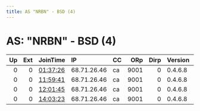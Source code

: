 ```yaml
---
title: AS "NRBN" - BSD (4)
---
```


# AS: "NRBN" - BSD (4)

|   Up |   Ext | JoinTime                                                                                              | IP          | CC   |   ORp |   Dirp | Version   | Contact          | Nickname   |   eFamMembers |
|-----:|------:|:------------------------------------------------------------------------------------------------------|:------------|:-----|------:|-------:|:----------|:-----------------|:-----------|--------------:|
|    0 |     0 | [01:37:26](https://nusenu.github.io/OrNetStats/w/relay/F7BC019945FABCACF08F524ED1D13CC08ABB01E4.html) | 68.71.26.46 | ca   |  9001 |      0 | 0.4.6.8   | mk17hg@brocku.ca | vaseline   |             1 |
|    0 |     0 | [11:59:41](https://nusenu.github.io/OrNetStats/w/relay/E625062152534BF1A436685558BA9809A29E7F3F.html) | 68.71.26.46 | ca   |  9001 |      0 | 0.4.6.8   | mk17hg@brocku.ca | vaseline   |             1 |
|    0 |     0 | [12:01:45](https://nusenu.github.io/OrNetStats/w/relay/67D6B996CDE4CB3EAABE78FA647290FADB5E6A02.html) | 68.71.26.46 | ca   |  9001 |      0 | 0.4.6.8   | mk17hg@brocku.ca | vaseline   |             1 |
|    0 |     0 | [14:03:23](https://nusenu.github.io/OrNetStats/w/relay/736F3175C194D54160F9F0A5603C1CD88AD64E4B.html) | 68.71.26.46 | ca   |  9001 |      0 | 0.4.6.8   | mk17hg@brocku.ca | vaseline   |             1 |

